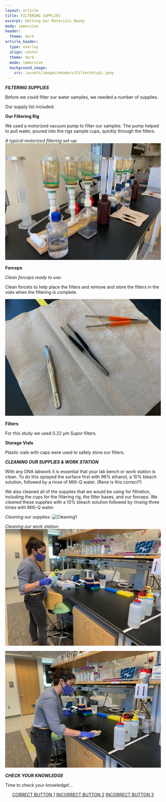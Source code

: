 ```yaml
---
layout: article
title: FILTERING SUPPLIES
excerpt: Getting Our Materials Ready
mode: immersive
header:
  theme: dark
article_header:
  type: overlay
  align: center
  theme: dark
  mode: immersive
  background_image:
    src: /assets/images/Headers/FilterSetup1.jpeg
---
```


***FILTERING SUPPLIES***

Before we could filter our water samples, we needed a number of supplies. 

Our supply list included:


**Our Filtering Rig**

We used a motorized vacuum pump to filter our samples. The pump helped to pull water, poured into the rigs sample cups, quickly through the filters. 

*A typical motorized filtering set-up:*
![FilterRig2](/assets/images/BIG-FILT/FilterRig2.jpeg) 


**Forceps**

*Clean forceps ready to use:*

Clean forcets to help place the filters and remove and store the filters in the vials when the filtering is complete. 

![Forceps1](/assets/images/BIG-FILT/Forceps1.jpeg) 



**Filters**

For this study we used 0.22 μm Supor filters.


**Storage Vials**

Plastic vials with caps were used to safely store our filters.


***CLEANING OUR SUPPLIES & WORK STATION***

With any DNA labwork it is essential that your lab bench or work station is clean. To do this sprayed the surface first with 96% ethanol, a 10% bleach solution, followed by a rinse of Milli-Q water. (Rene is this correct?)

We also cleaned all of the supplies that we would be using for filtration, including the cups for the filtering rig, the filter bases, and our forceps. We cleaned these supplies with a 10% bleach solution followed by rinsing three times with Milli-Q water.

*Cleaning our supplies:*
![Cleaning1](/assets/images/BIG-FILT/Cleaning1.jpeg) 

*Cleaning our work station:*
![Cleaning2](/assets/images/BIG-FILT/Cleaning2.jpeg) 

![Cleaning3](/assets/images/BIG-FILT/Cleaning3.jpeg) 



***CHECK YOUR KNOWLEDGE***

Time to check your knowledge!...


<p align="center">
<a class="button button--outline-primary button--pill" href="Filter1">CORRECT BUTTON 1</a> <a class="button button--outline-primary button--pill" href="Filter2">INCORRECT BUTTON 2</a> <a class="button button--outline-primary button--pill" href="Filter2">INCORRECT BUTTON 3</a></p>
